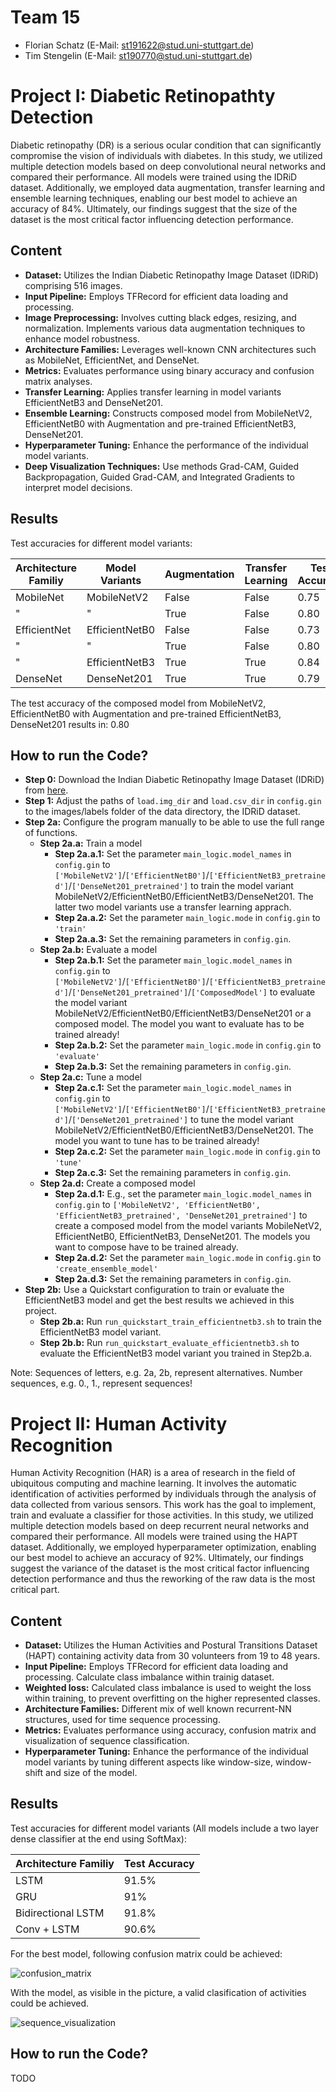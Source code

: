 # Team 15
* Florian Schatz (E-Mail: st191622@stud.uni-stuttgart.de)
* Tim Stengelin (E-Mail: st190770@stud.uni-stuttgart.de)

# Project I: Diabetic Retinopathty Detection
Diabetic retinopathy (DR) is a serious ocular condition that can significantly compromise the vision of individuals with diabetes. In this study, we utilized multiple detection models based on deep convolutional neural networks and compared their performance. All models were trained using the IDRiD dataset. Additionally, we employed data augmentation, transfer learning and ensemble learning techniques, enabling our best model to achieve an accuracy of 84%. Ultimately, our findings suggest that the size of the dataset is the most critical factor influencing detection performance.

## Content
* **Dataset:** Utilizes the Indian Diabetic Retinopathy Image Dataset (IDRiD) comprising 516 images.
* **Input Pipeline:** Employs TFRecord for efficient data loading and processing.
* **Image Preprocessing:** Involves cutting black edges, resizing, and normalization. Implements various data augmentation techniques to enhance model robustness.
* **Architecture Families:** Leverages well-known CNN architectures such as MobileNet, EfficientNet, and DenseNet.
* **Metrics:** Evaluates performance using binary accuracy and confusion matrix analyses.
* **Transfer Learning:** Applies transfer learning in model variants EfficientNetB3 and DenseNet201.
* **Ensemble Learning:** Constructs composed model from MobileNetV2, EfficientNetB0 with Augmentation and pre-trained EfficientNetB3, DenseNet201.
* **Hyperparameter Tuning:** Enhance the performance of the individual model variants.
* **Deep Visualization Techniques:** Use methods Grad-CAM, Guided Backpropagation, Guided Grad-CAM, and Integrated Gradients to interpret model decisions.


##  Results
Test accuracies for different model variants:

| **Architecture Familiy** | **Model Variants** | **Augmentation** | **Transfer Learning** | **Test Accuracy** |
|--------------------------|--------------------|------------------|-----------------------|-------------------|
| MobileNet                | MobileNetV2        | False            | False                 | 0.75              |
| "                        | "                  | True             | False                 | 0.80              |
| EfficientNet             | EfficientNetB0     | False            | False                 | 0.73              |
| "                        | "                  | True             | False                 | 0.80              |
| "                        | EfficientNetB3     | True             | True                  | 0.84              |
| DenseNet                 | DenseNet201        | True             | True                  | 0.79              |

The test accuracy of the composed model from MobileNetV2, EfficientNetB0 with Augmentation and pre-trained EfficientNetB3, DenseNet201 results in: 0.80

## How to run the Code?
* **Step 0:** Download the Indian Diabetic Retinopathy Image Dataset (IDRiD) from [here](https://ieee-dataport.org/open-access/indian-diabetic-retinopathy-image-dataset-idrid).
* **Step 1:** Adjust the paths of `load.img_dir` and `load.csv_dir` in `config.gin` to the images/labels folder of the data directory, the IDRiD dataset.
* **Step 2a:** Configure the program manually to be able to use the full range of functions.
  * **Step 2a.a:** Train a model
    * **Step 2a.a.1:** Set the parameter `main_logic.model_names` in `config.gin` to `['MobileNetV2']`/`['EfficientNetB0']`/`['EfficientNetB3_pretrained']`/`['DenseNet201_pretrained']` to train the model variant MobileNetV2/EfficientNetB0/EfficientNetB3/DenseNet201. The latter two model variants use a transfer learning apprach.
    * **Step 2a.a.2:** Set the parameter `main_logic.mode` in `config.gin` to `'train'`
    * **Step 2a.a.3:** Set the remaining parameters in `config.gin`.
  * **Step 2a.b:** Evaluate a model
    * **Step 2a.b.1:** Set the parameter `main_logic.model_names` in `config.gin` to `['MobileNetV2']`/`['EfficientNetB0']`/`['EfficientNetB3_pretrained']`/`['DenseNet201_pretrained']`/`['ComposedModel']` to evaluate the model variant MobileNetV2/EfficientNetB0/EfficientNetB3/DenseNet201 or a composed model. The model you want to evaluate has to be trained already!
    * **Step 2a.b.2:** Set the parameter `main_logic.mode` in `config.gin` to `'evaluate'`
    * **Step 2a.b.3:** Set the remaining parameters in `config.gin`.
  * **Step 2a.c:** Tune a model
    * **Step 2a.c.1:** Set the parameter `main_logic.model_names` in `config.gin` to `['MobileNetV2']`/`['EfficientNetB0']`/`['EfficientNetB3_pretrained']`/`['DenseNet201_pretrained']` to tune the model variant MobileNetV2/EfficientNetB0/EfficientNetB3/DenseNet201.  The model you want to tune has to be trained already!
    * **Step 2a.c.2:** Set the parameter `main_logic.mode` in `config.gin` to `'tune'`
    * **Step 2a.c.3:** Set the remaining parameters in `config.gin`.
  * **Step 2a.d:** Create a composed model
    * **Step 2a.d.1:** E.g., set the parameter `main_logic.model_names` in `config.gin` to `['MobileNetV2', 'EfficientNetB0', 'EfficientNetB3_pretrained', 'DenseNet201_pretrained']` to create a composed model from the model variants MobileNetV2, EfficientNetB0, EfficientNetB3, DenseNet201.  The models you want to compose have to be trained already.
    * **Step 2a.d.2:** Set the parameter `main_logic.mode` in `config.gin` to `'create_ensemble_model'`
    * **Step 2a.d.3:** Set the remaining parameters in `config.gin`.
* **Step 2b:** Use a Quickstart configuration to train or evaluate the EfficientNetB3 model and get the best results we achieved in this project.
  * **Step 2b.a:** Run `run_quickstart_train_efficientnetb3.sh` to train the EfficientNetB3 model variant.
  * **Step 2b.b:** Run `run_quickstart_evaluate_efficientnetb3.sh` to evaluate the EfficientNetB3 model variant you trained in Step2b.a. 

Note: Sequences of letters, e.g. 2a, 2b, represent alternatives. Number sequences, e.g. 0., 1., represent sequences!

# Project II: Human Activity Recognition
Human Activity Recognition (HAR) is a area of research in the field of ubiquitous computing and machine learning. It involves the automatic identification of activities performed by individuals through the analysis of data collected from various sensors. This work has the goal to implement, train and evaluate a classifier for those activities. In this study, we utilized multiple detection models based on deep recurrent neural networks and compared their performance. All models were trained using the HAPT dataset. Additionally, we employed hyperparameter optimization, enabling our best model to achieve an accuracy of 92%. Ultimately, our findings suggest the variance of the dataset is the most critical factor influencing detection performance and thus the reworking of the raw data is the most critical part.

## Content
* **Dataset:** Utilizes the Human Activities and Postural Transitions Dataset (HAPT) containing activity data from 30 volunteers from 19 to 48 years.
* **Input Pipeline:** Employs TFRecord for efficient data loading and processing. Calculate class imbalance within trainig dataset.
* **Weighted loss:** Calculated class imbalance is used to weight the loss within training, to prevent overfitting on the higher represented classes.
* **Architecture Families:** Different mix of well known recurrent-NN structures, used for time sequence processing.
* **Metrics:** Evaluates performance using accuracy, confusion matrix and visualization of sequence classification.
* **Hyperparameter Tuning:** Enhance the performance of the individual model variants by tuning different aspects like window-size, window-shift and size of the model.

##  Results
Test accuracies for different model variants (All models include a two layer dense classifier at the end using SoftMax):

| **Architecture Familiy** | **Test Accuracy** |
|--------------------------|-------------------|
| LSTM                     | 91.5%             |
| GRU                      | 91%               |
| Bidirectional LSTM       | 91.8%             |
| Conv + LSTM              | 90.6%             |

For the best model, following confusion matrix could be achieved:

![confusion_matrix](https://github.tik.uni-stuttgart.de/iss/dl-lab-24w-team15/assets/8809/d7ccfb92-7b1e-4a89-a9a0-d9da23114cf0)

With the model, as visible in the picture, a valid clasification of activities could be achieved.

![sequence_visualization](https://github.tik.uni-stuttgart.de/iss/dl-lab-24w-team15/assets/8809/7b8dcd0c-9291-49f4-a59c-6e04064e345b)

## How to run the Code?
TODO

